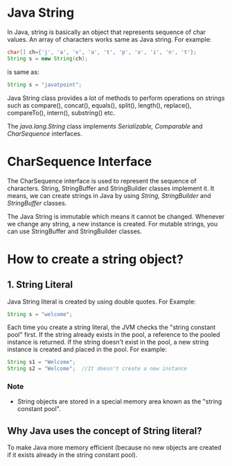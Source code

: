 # Java String
In Java, string is basically an object that represents sequence of char values. An array of characters works same as Java string. For example:

```java
char[] ch={'j', 'a', 'v', 'a', 't', 'p', 'o', 'i', 'n', 't'};  
String s = new String(ch);  
```
is same as:
```java
String s = "javatpoint";  
```

Java String class provides a lot of methods to perform operations on strings such as compare(), concat(), equals(), split(), length(), replace(), compareTo(), intern(), substring() etc.

The *java.lang.String* class implements *Serializable, Comparable* and *CharSequence* interfaces.

# CharSequence Interface
The CharSequence interface is used to represent the sequence of characters. String, StringBuffer and StringBuilder classes implement it. It means, we can create strings in Java by using *String, StringBuilder* and *StringBuffer* classes.

The Java String is immutable which means it cannot be changed. Whenever we change any string, a new instance is created. For mutable strings, you can use StringBuffer and StringBuilder classes.

# How to create a string object?

## 1. String Literal
Java String literal is created by using double quotes. For Example:

```java
String s = "welcome";  
```

Each time you create a string literal, the JVM checks the "string constant pool" first. If the string already exists in the pool, a reference to the pooled instance is returned. If the string doesn't exist in the pool, a new string instance is created and placed in the pool. For example:

```java
String s1 = "Welcome";  
String s2 = "Welcome";  //It doesn't create a new instance  
```

### Note
  - String objects are stored in a special memory area known as the "string constant pool".

## Why Java uses the concept of String literal?
To make Java more memory efficient (because no new objects are created if it exists already in the string constant pool).
